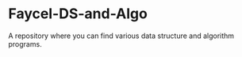 # Faycel-DS-and-Algo
A repository where you can find various data structure and algorithm programs.
